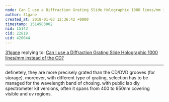 ```yaml
---
node: Can I use a Diffraction Grating Slide Holographic 1000 lines/mm instead of the CD?
author: 31gane
created_at: 2018-01-03 12:36:42 +0000
timestamp: 1514983002
nid: 15143
cid: 22818
uid: 420044
---
```




[31gane](../profile/31gane) replying to: [Can I use a Diffraction Grating Slide Holographic 1000 lines/mm instead of the CD?](../notes/oglezsa/11-02-2017/can-i-use-a-diffraction-grating-slide-holographic-1000-lines-mm-instead-of-the-cd)

----
definetely, they are more precisely grated than the CD/DVD grooves (for storage). moreover, with different type of grating, selection has to be managed for the wavelength band of chosing. with public lab diy spectrometer kit versions, often it spans from 400 to 950nm covering visible and uv regions.